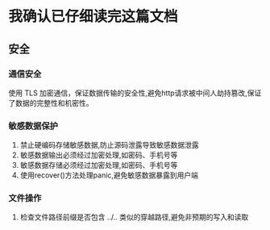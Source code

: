 # 我确认已仔细读完这篇文档

## 安全

### 通信安全

使用 TLS 加密通信，保证数据传输的安全性,避免http请求被中间人劫持篡改,保证了数据的完整性和机密性。

### 敏感数据保护

1. 禁止硬编码存储敏感数据,防止源码泄露导致敏感数据泄露
2. 敏感数据输出必须经过加密处理,如密码、手机号等
3. 敏感数据存储必须经过加密处理,如密码、手机号等
4. 使用recover()方法处理panic,避免敏感数据暴露到用户端

### 文件操作

1. 检查文件路径前缀是否包含 ../.. 类似的穿越路径,避免非预期的写入和读取

